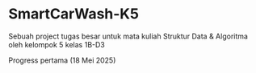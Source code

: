 # SmartCarWash-K5
Sebuah project tugas besar untuk mata kuliah Struktur Data &amp; Algoritma oleh kelompok 5 kelas 1B-D3

Progress pertama (18 Mei 2025)

